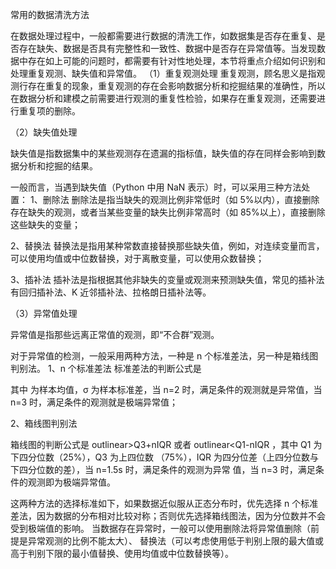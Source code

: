 常用的数据清洗方法

在数据处理过程中，一般都需要进行数据的清洗工作，如数据集是否存在重复、是否存在缺失、数据是否具有完整性和一致性、数据中是否存在异常值等。当发现数据中存在如上可能的问题时，都需要有针对性地处理，本节将重点介绍如何识别和处理重复观测、缺失值和异常值。
（1）重复观测处理
重复观测，顾名思义是指观测行存在重复的现象，重复观测的存在会影响数据分析和挖掘结果的准确性，所以在数据分析和建模之前需要进行观测的重复性检验，如果存在重复观测，还需要进行重复项的删除。

（2）缺失值处理

缺失值是指数据集中的某些观测存在遗漏的指标值，缺失值的存在同样会影响到数据分析和挖掘的结果。

一般而言，当遇到缺失值（Python 中用 NaN 表示）时，可以采用三种方法处置：
1、删除法
删除法是指当缺失的观测比例非常低时（如 5%以内），直接删除存在缺失的观测，或者当某些变量的缺失比例非常高时（如 85%以上），直接删除这些缺失的变量；

2、替换法
替换法是指用某种常数直接替换那些缺失值，例如，对连续变量而言，可以使用均值或中位数替换，对于离散变量，可以使用众数替换；

3、插补法
插补法是指根据其他非缺失的变量或观测来预测缺失值，常见的插补法有回归插补法、K 近邻插补法、拉格朗日插补法等。

（3）异常值处理

异常值是指那些远离正常值的观测，即“不合群”观测。

对于异常值的检测，一般采用两种方法，一种是 n 个标准差法，另一种是箱线图判别法。
1、n 个标准差法
标准差法的判断公式是

其中 为样本均值，σ 为样本标准差，当 n=2 时，满足条件的观测就是异常值，当 n=3 时，满足条件的观测就是极端异常值；

2、箱线图判别法

箱线图的判断公式是 outlinear>Q3+nIQR 或者 outlinear<Q1-nIQR ，其中 Q1 为下四分位数（25%），Q3 为上四位数 （75%），IQR 为四分位差（上四分位数与下四分位数的差），当 n=1.5s 时，满足条件的观测为异常
值，当 n=3 时，满足条件的观测即为极端异常值。

这两种方法的选择标准如下，如果数据近似服从正态分布时，优先选择 n 个标准差法，因为数据的分布相对比较对称；否则优先选择箱线图法，因为分位数并不会受到极端值的影响。 当数据存在异常时，一般可以使用删除法将异常值删除（前提是异常观测的比例不能太大）、 替换法（可以考虑使用低于判别上限的最大值或高于判别下限的最小值替换、使用均值或中位数替换等）。
